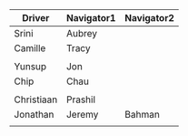 | Driver | Navigator1 | Navigator2| 
|--------|-----------|------------| 
|Srini|Aubrey| |
|Camille|Tracy| |
| | |
|Yunsup|Jon| |
|Chip|Chau| |
| | |
|Christiaan|Prashil| |
|Jonathan|Jeremy|Bahman|
| | |
  
